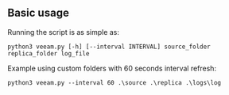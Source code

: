 Basic usage
-----------

Running the script is as simple as:

    python3 veeam.py [-h] [--interval INTERVAL] source_folder replica_folder log_file

Example using custom folders with 60 seconds interval refresh:

    python3 veeam.py --interval 60 .\source .\replica .\logs\log
